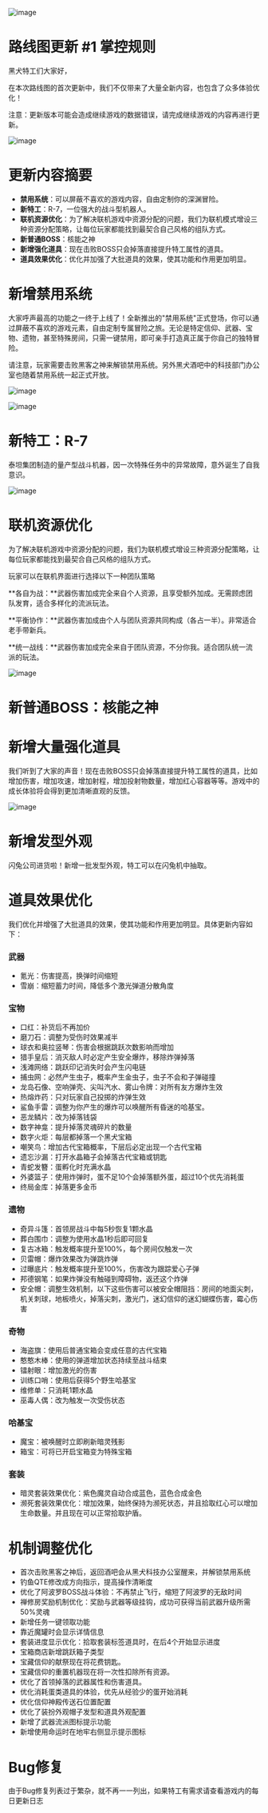 ![image](https://raw.githubusercontent.com/VeewoGames/NA2Announcements/master/announcements/EA_9.18/20250926_230556_8729731144412819014.png)

# 路线图更新 #1 掌控规则

黑犬特工们大家好，

在本次路线图的首次更新中，我们不仅带来了大量全新内容，也包含了众多体验优化！

注意：更新版本可能会造成继续游戏的数据错误，请完成继续游戏的内容再进行更新。

![image](https://raw.githubusercontent.com/VeewoGames/NA2Announcements/master/announcements/EA_9.18/20250926_230559_5475533259869004073.png)

# 更新内容摘要

* **禁用系统**：可以屏蔽不喜欢的游戏内容，自由定制你的深渊冒险。
* **新特工**：R-7，一位强大的战斗型机器人。
* **联机资源优化**：为了解决联机游戏中资源分配的问题，我们为联机模式增设三种资源分配策略，让每位玩家都能找到最契合自己风格的组队方式。
* **新普通BOSS**：核能之神
* **新增强化道具**：现在击败BOSS只会掉落直接提升特工属性的道具。
* **道具效果优化**：优化并加强了大批道具的效果，使其功能和作用更加明显。
# 新增禁用系统

大家呼声最高的功能之一终于上线了！全新推出的"禁用系统"正式登场，你可以通过屏蔽不喜欢的游戏元素，自由定制专属冒险之旅。无论是特定信仰、武器、宝物、遗物，甚至特殊房间，只需一键禁用，即可亲手打造真正属于你自己的独特冒险。

请注意，玩家需要击败黑客之神来解锁禁用系统。另外黑犬酒吧中的科技部门办公室也随着禁用系统一起正式开放。

![image](https://raw.githubusercontent.com/VeewoGames/NA2Announcements/master/announcements/EA_9.18/20250926_230606_6597019579132775973.png)

![image](https://raw.githubusercontent.com/VeewoGames/NA2Announcements/master/announcements/EA_9.18/20250926_230610_4954298736048127465.png)

# 新特工：R-7

泰坦集团制造的量产型战斗机器，因一次特殊任务中的异常故障，意外诞生了自我意识。

![image](https://raw.githubusercontent.com/VeewoGames/NA2Announcements/master/announcements/EA_9.18/20250926_230614_4479330089399084929.png)

# 联机资源优化

为了解决联机游戏中资源分配的问题，我们为联机模式增设三种资源分配策略，让每位玩家都能找到最契合自己风格的组队方式。

玩家可以在联机界面进行选择以下一种团队策略

**各自为战：**武器伤害加成完全来自个人资源，且享受额外加成。无需顾虑团队发育，适合多样化的流派玩法。

**平衡协作：**武器伤害加成由个人与团队资源共同构成（各占一半）。非常适合老手带新兵。

**统一战线：**武器伤害加成完全来自于团队资源，不分你我。适合团队统一流派的玩法。

![image](https://raw.githubusercontent.com/VeewoGames/NA2Announcements/master/announcements/EA_9.18/20250926_230617_8323228962449070313.png)

# 新普通BOSS：核能之神

# 新增大量强化道具

我们听到了大家的声音！现在击败BOSS只会掉落直接提升特工属性的道具，比如增加伤害，增加攻速，增加射程，增加投射物数量，增加红心容器等等。游戏中的成长体验将会得到更加清晰直观的反馈。

![image](https://raw.githubusercontent.com/VeewoGames/NA2Announcements/master/announcements/EA_9.18/20250926_230621_4267421547008696818.png)

# 新增发型外观

闪兔公司进货啦！新增一批发型外观，特工可以在闪兔机中抽取。

# 道具效果优化

我们优化并增强了大批道具的效果，使其功能和作用更加明显。具体更新内容如下：

### 武器

* 氪光：伤害提高，换弹时间缩短
* 雪崩：缩短蓄力时间，降低多个激光弹道分散角度
### 宝物

* 口红：补货后不再加价
* 磨刀石：调整为受伤时效果减半
* 球衣和奥拉竖琴：伤害会根据跳跃次数影响而增加
* 猎手皇后：消灭敌人时必定产生安全爆炸，移除炸弹掉落
* 浅滩网络：跳跃印记消失时会产生闪电链
* 捕虫网：必然产生虫子，概率产生金虫子，虫子不会和子弹碰撞
* 龙岛石像、空响弹壳、尖叫汽水、雾山令牌：对所有友方爆炸生效
* 热熔炸药：只对玩家自己投掷的炸弹生效
* 鲨鱼手雷：调整为你产生的爆炸可以唤醒所有昏迷的哈基宝。
* 恶龙鳞片：改为掉落钱袋
* 数字神龛：提升掉落灵魂碎片的数量
* 数字火炬：每层都掉落一个黑犬宝箱
* 嘲笑鸟：增加古代宝箱概率，下层后必定出现一个古代宝箱
* 遗忘沙漏：打开水晶箱子会掉落古代宝箱或钥匙
* 青蛇发簪：蛋孵化时充满水晶
* 外婆篮子：使用炸弹时，蛋不足10个会掉落额外蛋，超过10个优先消耗蛋
* 终局金库：掉落更多金币
### 遗物

* 奇异斗篷：首领房战斗中每5秒恢复1颗水晶
* 葬白围巾：调整为使用水晶1秒后即可回复
* 复古冰箱：触发概率提升至100%，每个房间仅触发一次
* 贝雷帽：爆炸效果改为弹跳炸弹
* 过曝底片：触发概率提升至100%，伤害改为跟踪爱心子弹
* 邦德钢笔：如果炸弹没有触碰到障碍物，返还这个炸弹
* 安全帽：调整生效机制，以下这些伤害可以被安全帽阻挡：房间的地面尖刺，机关刺球，地板喷火，掉落尖刺，激光门，迷幻信仰的迷幻蝴蝶伤害，霉心伤害
### 奇物

* 海盗旗：使用后普通宝箱会变成任意的古代宝箱
* 憨憨木棒：使用的弹道增加状态持续至战斗结束
* 镭射眼：增加激光的伤害
* 训练口哨：使用后获得5个野生哈基宝
* 维修单：只消耗1颗水晶
* 巫毒人偶：改为触发一次受伤状态
### 哈基宝

* 魔宝：被唤醒时立即刷新暗灵残影
* 箱宝：可将已开启宝箱变为特殊宝箱
### 套装

* 暗灵套装效果优化：紫色魔灵自动合成蓝色，蓝色合成金色
* 濒死套装效果优化：增加效果，始终保持为濒死状态，并且拾取红心可以增加生命数量。并且现在可以正常拾取护盾。
# 机制调整优化

* 首次击败黑客之神后，返回酒吧会从黑犬科技办公室醒来，并解锁禁用系统
* 钓鱼QTE修改成方向指示，提高操作清晰度
* 优化了阿波罗BOSS战斗体验：不再禁止飞行，缩短了阿波罗的无敌时间
* 禅修房奖励机制优化：奖励与武器等级挂钩，成功可获得当前武器升级所需50%灵魂
* 新增任务一键领取功能
* 靠近魔罐时会显示详情信息
* 套装进度显示优化：拾取套装标签道具时，在后4个开始显示进度
* 宝箱商店新增跳跃箱子类型
* 宝藏信仰的献祭现在将花费钥匙。
* 宝藏信仰的重置机器现在将一次性扣除所有资源。
* 优化了首领掉落的武器属性和伤害道具。
* 优化消耗蛋类道具的体验，优先从经验少的蛋开始消耗
* 优化信仰神殿传送石位置配置
* 优化了装扮外观帽子发型和道具外观配置
* 新增了武器流派图标提示功能
* 新增使用命运时在地牢右侧显示提示图标
# Bug修复

由于Bug修复列表过于繁杂，就不再一一列出，如果特工有需求请查看游戏内的每日更新日志

